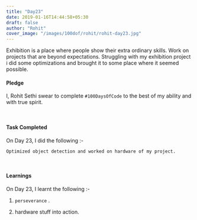 ```yaml
---
title: "Day23"
date: 2019-01-16T14:44:58+05:30
draft: false
author: "Rohit"
cover_image: "/images/100dof/rohit/rohit-day23.jpg"
---
```

Exhibition is a place where people show their extra ordinary skills. Work on projects that are beyond expectations. Struggling with my exhibition project i did some optimizations and brought it to some place where it seemed possible.
<!--more-->
#### Pledge
I, Rohit Sethi swear to complete `#100DaysOfCode` to the best of my ability and with true spirit.

<br>

#### Task Completed
On Day 23, I did the following :-

```
Optimized object detection and worked on hardware of my project.
```
<br>

#### Learnings
On Day 23, I learnt the following :-

1. `perseverance` .

2. hardware stuff into action. 

<br/>


